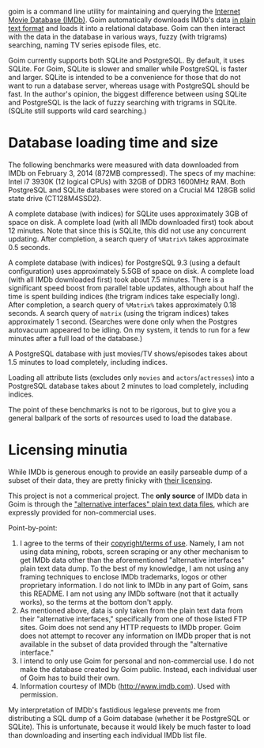 goim is a command line utility for maintaining and querying the [Internet Movie 
Database (IMDb)](http://www.imdb.com). Goim automatically downloads IMDb's data 
[in plain text format](http://www.imdb.com/interfaces) and loads it into a 
relational database. Goim can then interact with the data in the database in 
various ways, fuzzy (with trigrams) searching, naming TV series episode files, 
etc.

Goim currently supports both SQLite and PostgreSQL. By default, it uses SQLite. 
For Goim, SQLite is slower and smaller while PostgreSQL is faster and larger.
SQLite is intended to be a convenience for those that do not want to run a
database server, whereas usage with PostgreSQL should be fast.
In the author's opinion, the biggest difference between using SQLite and
PostgreSQL is the lack of fuzzy searching with trigrams in SQLite.
(SQLite still supports wild card searching.)


Database loading time and size
==============================
The following benchmarks were measured with data downloaded from IMDb on 
February 3, 2014 (872MB compressed). The specs of my machine: Intel i7 3930K 
(12 logical CPUs) with 32GB of DDR3 1600MHz RAM. Both PostgreSQL and SQLite 
databases were stored on a Crucial M4 128GB solid state drive (CT128M4SSD2).

A complete database (with indices) for SQLite uses approximately 3GB 
of space on disk. A complete load (with all IMDb downloaded first) took about 
12 minutes. Note that since this is SQLite, this did not use any concurrent 
updating. After completion, a search query of `%Matrix%` takes approximate 0.5 
seconds.

A complete database (with indices) for PostgreSQL 9.3 (using a default 
configuration) uses approximately 5.5GB of space on disk. A complete load (with 
all IMDb downloaded first) took about 7.5 minutes. There is a significant speed 
boost from parallel table updates, although about half the time is spent 
building indices (the trigram indices take especially long). After completion, 
a search query of `%Matrix%` takes approximately 0.18 seconds. A search query 
of `matrix` (using the trigram indices) takes approximately 1 second. (Searches 
were done only when the Postgres autovacuum appeared to be idling. On my 
system, it tends to run for a few minutes after a full load of the database.)

A PostgreSQL database with just movies/TV shows/episodes takes about 1.5 
minutes to load completely, including indices.

Loading all attribute lists (excludes only `movies` and `actors`/`actresses`)
into a PostgreSQL database takes about 2 minutes to load completely, including
indices.

The point of these benchmarks is not to be rigorous, but to give you a general 
ballpark of the sorts of resources used to load the database.


Licensing minutia
=================
While IMDb is generous enough to provide an easily parseable dump of a subset 
of their data, they are pretty finicky with
[their licensing](http://www.imdb.com/help/show_leaf?usedatasoftware).

This project is not a commerical project. The **only source** of IMDb data in 
Goim is through the ["alternative interfaces" plain text data 
files](http://www.imdb.com/interfaces), which are expressly provided for 
non-commercial uses.

Point-by-point:

1. I agree to the terms of their
[copyright/terms of use](http://www.imdb.com/help/show_article?conditions). 
Namely, I am not using data mining, robots, screen scraping or any other 
mechanism to get IMDb data other than the aforementioned "alternative 
interfaces" plain text data dump. To the best of my knowledge, I am not using 
any framing techniques to enclose IMDb trademarks, logos or other proprietary 
information. I do not link to IMDb in any part of Goim, sans this README.
I am not using any IMDb software (not that it actually works), so the terms at 
the bottom don't apply.
2. As mentioned above, data is only taken from the plain text data from their 
"alternative interfaces," specifically from one of those listed FTP sites. Goim 
does not send any HTTP requests to IMDb proper. Goim does not attempt to 
recover any information on IMDb proper that is not available in the subset of 
data provided through the "alternative interface."
3. I intend to only use Goim for personal and non-commercial use. I do not make 
the database created by Goim public. Instead, each individual user of Goim has 
to build their own.
4. Information courtesy of IMDb (http://www.imdb.com). Used with permission.

My interpretation of IMDb's fastidious legalese prevents me from distributing a 
SQL dump of a Goim database (whether it be PostgreSQL or SQLite). This is 
unfortunate, because it would likely be much faster to load than downloading 
and inserting each individual IMDb list file.

